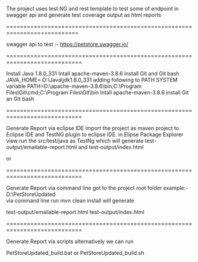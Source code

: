 The project uses test NG and rest template to test some of endpoint in swagger api  and generate  test coverage output as html reports

===========================================================================

swagger api to test :- https://petstore.swagger.io/

============================================================================

Install Java 1.8.0_331
Intall apache-maven-3.8.6
install Git and Git bash
JAVA_HOME= D:\Java\jdk1.8.0_331
adding following to PATH SYSTEM variable
PATH=D:\apache-maven-3.8.6\bin;C:\Program Files\Git\cmd;C:\Program Files\Git\bin
Intall apache-maven-3.8.6
install Git an Git bash


============================================================================

Generate Report via eclipse IDE
import the project as maven project to Eclipse IDE and TestNG plugin to eclipse IDE.
in Elipse Package Explorer view run the src/test/java as TestNg which
will generate test-output/emailable-report.html
and test-output/index.html

or 

============================================================================

Generate Report via command line
got to the project  root folder example:- D:\PetStoreUpdated\
via command line run
mvn clean install 
will generate 

test-output/emailable-report.html
test-output/index.html

============================================================================ 

Generate Report via scripts
alternatively we can run
 
PetStoreUpdated_build.bat or PetStoreUpdated_build.sh
